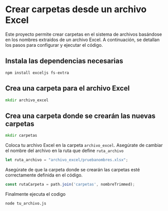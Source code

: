 # Crear carpetas desde un archivo Excel
Este proyecto permite crear carpetas en el sistema de archivos basándose en los nombres extraídos de un archivo Excel. A continuación, se detallan los pasos para configurar y ejecutar el código.

## Instala las dependencias necesarias

```
npm install exceljs fs-extra
```

## Crea una carpeta para el archivo Excel

```cmd
mkdir archivo_excel
```

## Crea una carpeta donde se crearán las nuevas carpetas

```cmd
mkdir carpetas
```

Coloca tu archivo Excel en la carpeta <code>archivo_excel</code>. Asegúrate de cambiar el nombre del archivo en la ruta que define <code>ruta_archivo</code>

```javascript
let ruta_archivo = "archivo_excel/pruebanombres.xlsx";
```

Asegúrate de que la carpeta donde se crearán las carpetas esté correctamente definida en el código. 

```javascript
const rutaCarpeta = path.join('carpetas', nombreTrimmed);
```

Finalmente ejecuta el codigo

```cmd
node tu_archivo.js
```
